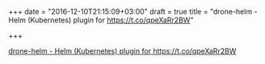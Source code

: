 +++
date = "2016-12-10T21:15:09+03:00"
draft = true
title = "drone-helm - Helm (Kubernetes) plugin for  https://t.co/qpeXaRr2BW"

+++

<p><a href="drone.io">drone-helm - Helm (Kubernetes) plugin for  https://t.co/qpeXaRr2BW</a></p>
